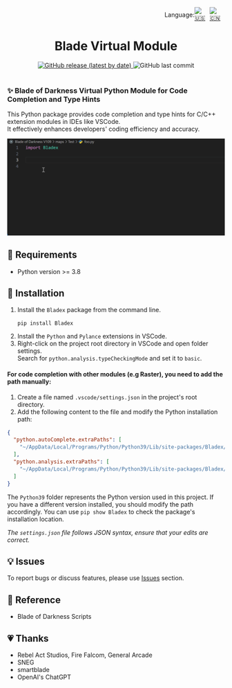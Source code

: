 <div style="display: flex;align-items: center;justify-content: flex-end;">
  Language:
  <a style="display: flex;align-items: center;" title="English" href="javascript:void(0);">
    <img alt="🇺🇸" width="35" src="https://cdn.jsdelivr.net/npm/country-flag-emoji-json@2.0.0/dist/images/US.svg" />
  </a>
  <a style="display: flex;align-items: center;" title="中文" href="README_CN.md">
    <img alt="🇨🇳" width="35" src="https://cdn.jsdelivr.net/npm/country-flag-emoji-json@2.0.0/dist/images/CN.svg" />
  </a>
</div>

<h1 align="center">Blade Virtual Module</h1>

<div align="center">
  <a href="https://github.com/Sryml/blade-virtual-module/releases" target="_blank">
    <img alt="GitHub release (latest by date)"
      src="https://img.shields.io/github/v/release/sryml/blade-virtual-module?style=social">
  </a>

  <img alt="GitHub last commit" src="https://img.shields.io/github/last-commit/sryml/blade-virtual-module?style=social">

</div>

<br>

### ✨ Blade of Darkness Virtual Python Module for Code Completion and Type Hints

This Python package provides code completion and type hints for C/C++ extension modules in IDEs like VSCode.  
It effectively enhances developers' coding efficiency and accuracy.

<img src="https://github.com/Sryml/blade-virtual-module/blob/main/demo1.gif" width="800" />

## 🌟 Requirements

- Python version >= 3.8

## 📖 Installation

1. Install the `Bladex` package from the command line.
   ```batch
   pip install Bladex
   ```
2. Install the `Python` and `Pylance` extensions in VSCode.
3. Right-click on the project root directory in VSCode and open folder settings.  
   Search for `python.analysis.typeCheckingMode` and set it to `basic`.

#### For code completion with other modules (e.g Raster), you need to add the path manually:

1. Create a file named `.vscode/settings.json` in the project's root directory.
2. Add the following content to the file and modify the Python installation path:

```json
{
  "python.autoComplete.extraPaths": [
    "~/AppData/Local/Programs/Python/Python39/Lib/site-packages/Bladex/__ext__"
  ],
  "python.analysis.extraPaths": [
    "~/AppData/Local/Programs/Python/Python39/Lib/site-packages/Bladex/__ext__"
  ]
}
```

The `Python39` folder represents the Python version used in this project. If you have a different version installed, you should modify the path accordingly.
You can use `pip show Bladex` to check the package's installation location.

_The `settings.json` file follows JSON syntax, ensure that your edits are correct._

## 💡 Issues

To report bugs or discuss features, please use [Issues](https://github.com/Sryml/blade-virtual-module/issues) section.

## 📄 Reference

- Blade of Darkness Scripts

## 💗 Thanks

- Rebel Act Studios, Fire Falcom, General Arcade
- SNEG
- smartblade
- OpenAI's ChatGPT
